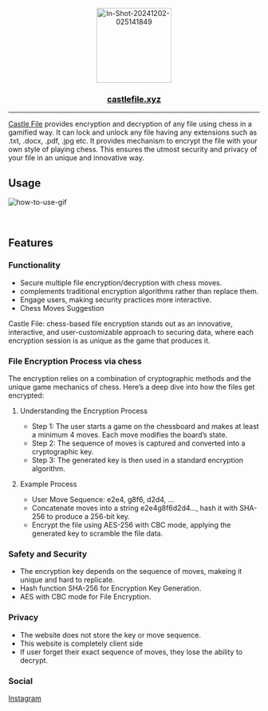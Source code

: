 <p align="center">
  <a href="#" rel="noopener">
 <a href="https://ibb.co/V3zLJZ8"><img src="https://i.ibb.co/PtPrFn8/In-Shot-20241202-025141849.png" alt="In-Shot-20241202-025141849" border="0" width="150"></a>
</p>

<a href="https://castlefile.xyz" style="color:#000"><h3 align="center">castlefile.xyz</h3></a>

---

[Castle File](https://castlefile.xyz) provides encryption and decryption of any file using chess in a gamified way. It can lock and unlock any file having any extensions such as .txt, .docx, .pdf, .jpg etc. It provides mechanism to encrypt the file with your own style of playing chess. This ensures the utmost security and privacy of your file in an unique and innovative way.

## Usage

![how-to-use-gif](https://i.giphy.com/media/v1.Y2lkPTc5MGI3NjExZTNiZmgyMDlpMW94MzBkOGIxNXQ3ajB0dndnaXUyMzJ1eGt5dDJnaCZlcD12MV9pbnRlcm5hbF9naWZfYnlfaWQmY3Q9Zw/GLHzWE2rWQUugtxMl5/giphy.gif)

<br>

## Features 

### Functionality 

- Secure multiple file encryption/decryption with chess moves.
- complements traditional encryption algorithms rather than replace them.
- Engage users, making security practices more interactive.
- Chess Moves Suggestion 

Castle File: chess-based file encryption stands out as an innovative, interactive, and user-customizable approach to securing data, where each encryption session is as unique as the game that produces it.

### File Encryption Process via chess

The encryption relies on a combination of cryptographic methods and the unique game mechanics of chess. Here’s a deep dive into how the files get encrypted:

1. Understanding the Encryption Process
	- Step 1: The user starts a game on the chessboard and makes at least a minimum 4 moves. Each move modifies the board’s state.
	- Step 2: The sequence of moves is captured and converted into a cryptographic key.
	- Step 3: The generated key is then used in a standard encryption algorithm.

2. Example Process
	- User Move Sequence: e2e4, g8f6, d2d4, ...
	- Concatenate moves into a string e2e4g8f6d2d4..., hash it with SHA-256 to produce a 256-bit key.
	- Encrypt the file using AES-256 with CBC mode, applying the generated key to scramble the file data.

### Safety and Security

- The encryption key depends on the sequence of moves, makeing it unique and hard to replicate.
- Hash function SHA-256 for Encryption Key Generation.
- AES with CBC mode for File Encryption. 
  
### Privacy 

- The website does not store the key or move sequence.
- This website is completely client side
- If user forget their exact sequence of moves, they lose the ability to decrypt.

### Social 

[Instagram](https://www.instagram.com/atharvaugale8/)
